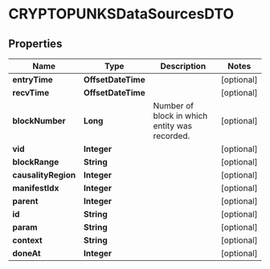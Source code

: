 

# CRYPTOPUNKSDataSourcesDTO


## Properties

| Name | Type | Description | Notes |
|------------ | ------------- | ------------- | -------------|
|**entryTime** | **OffsetDateTime** |  |  [optional] |
|**recvTime** | **OffsetDateTime** |  |  [optional] |
|**blockNumber** | **Long** | Number of block in which entity was recorded. |  [optional] |
|**vid** | **Integer** |  |  [optional] |
|**blockRange** | **String** |  |  [optional] |
|**causalityRegion** | **Integer** |  |  [optional] |
|**manifestIdx** | **Integer** |  |  [optional] |
|**parent** | **Integer** |  |  [optional] |
|**id** | **String** |  |  [optional] |
|**param** | **String** |  |  [optional] |
|**context** | **String** |  |  [optional] |
|**doneAt** | **Integer** |  |  [optional] |



